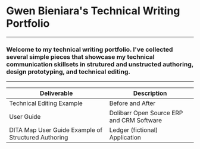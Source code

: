 # Gwen Bieniara's Technical Writing Portfolio
-------
### Welcome to my technical writing portfolio. I've collected several simple pieces that showcase my technical communication skillsets in strutured and unstructed authoring, design prototyping, and technical editing.
-----------

| Deliverable | Description |
| ----| -----|
|Technical Editing Example | Before and After|
|User Guide| Dolibarr Open Source ERP and CRM Software| 
|DITA Map User Guide Example of Structured Authoring| Ledger (fictional) Application|
